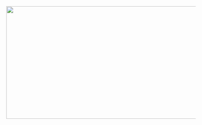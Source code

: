 <a href="https://github.com/devxb/gitanimals">
<img
  src="https://render.gitanimals.org/farms/LU347"
  width="600"
  height="300"
/>
</a>
